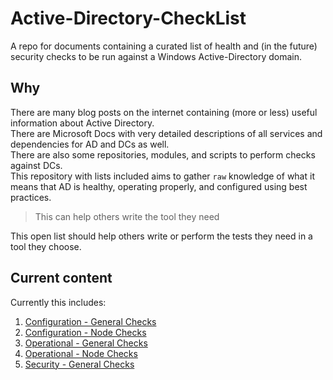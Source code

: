 # Active-Directory-CheckList

A repo for documents containing a curated list of health and (in the future) security checks to be run against a Windows Active-Directory domain.

## Why

There are many blog posts on the internet containing (more or less) useful information about Active Directory.  
There are Microsoft Docs with very detailed descriptions of all services and dependencies for AD and DCs as well.  
There are also some repositories, modules, and scripts to perform checks against DCs.  
This repository with lists included aims to gather `raw` knowledge of what it means that AD is healthy, operating properly, and configured using best practices.

> This can help others write the tool they need

This open list should help others write or perform the tests they need in a tool they choose.

## Current content

Currently this includes:

1. [Configuration - General Checks](lists/configuration-general-checks.md)
2. [Configuration - Node Checks](lists/configuration-node-checks.md)
3. [Operational - General Checks](lists/operational-general-checks.md)
4. [Operational - Node Checks](lists/operational-node-checks.md)
5. [Security - General Checks](lists/security-general-checks.md)
